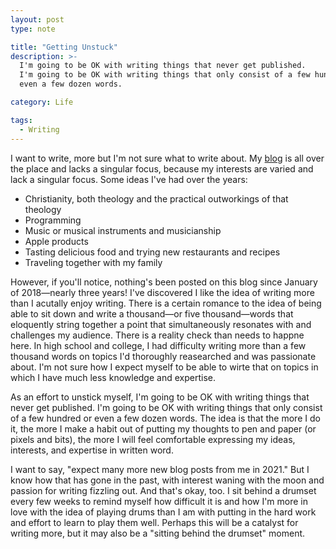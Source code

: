 ```yaml
---
layout: post
type: note

title: "Getting Unstuck"
description: >-
  I'm going to be OK with writing things that never get published.
  I'm going to be OK with writing things that only consist of a few hundred or
  even a few dozen words.

category: Life

tags:
  - Writing
---
```


I want to write, more but I'm not sure what to write about. My [blog] is all
over the place and lacks a singular focus, because my interests are varied and
lack a singular focus. Some ideas I've had over the years:

- Christianity, both theology and the practical outworkings of that theology
- Programming
- Music or musical instruments and musicianship
- Apple products
- Tasting delicious food and trying new restaurants and recipes
- Traveling together with my family

However, if you'll notice, nothing's been posted on this blog since January of
2018—nearly three years! I've discovered I like the idea of writing more than I
acutally enjoy writing. There is a certain romance to the idea of being able to
sit down and write a thousand—or five thousand—words that eloquently string
together a point that simultaneously resonates with and challenges my audience.
There is a reality check than needs to happne here. In high school and college,
I had difficulty writing more than a few thousand words on topics I'd thoroughly
reasearched and was passionate about. I'm not sure how I expect myself to be
able to wirte that on topics in which I have much less knowledge and expertise.

As an effort to unstick myself, I'm going to be OK with writing things that
never get published. I'm going to be OK with writing things that only consist of
a few hundred or even a few dozen words. The idea is that the more I do it, the
more I make a habit out of putting my thoughts to pen and paper (or pixels and
bits), the more I will feel comfortable expressing my ideas, interests, and
expertise in written word.

I want to say, "expect many more new blog posts from me in 2021." But I know how
that has gone in the past, with interest waning with the moon and passion for
writing fizzling out. And that's okay, too. I sit behind a drumset every few
weeks to remind myself how difficult it is and how I'm more in love with the
idea of playing drums than I am with putting in the hard work and effort to
learn to play them well. Perhaps this will be a catalyst for writing more, but
it may also be a "sitting behind the drumset" moment.

[blog]: https://phillipridlen.com/notes/
